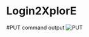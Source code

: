 # Login2XplorE

#PUT command output
![PUT](https://user-images.githubusercontent.com/75253788/201408678-0ad4dada-2f54-4c58-a856-8e31f9a5a984.png)
